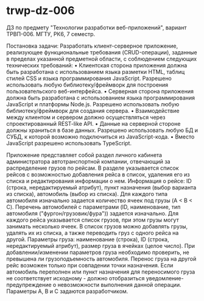 # trwp-dz-006
ДЗ по предмету "Технологии разработки веб-приложений", вариант ТРВП-006.
МГТУ, РК6, 7 семестр.

Постановка задачи:
Разработать клиент-серверное приложение, реализующее функциональные требования (CRUD-операции), заданные в пределах указанной предметной области, с соблюдением следующих технических требований:
• Клиентская сторона приложения должна быть разработана с использованием языка разметки HTML, таблиц стилей CSS и языка программирования JavaScript. Разрешено использовать любую библиотеку/фреймворк для построения пользовательского веб-интерфейса.
• Серверная сторона приложения должна быть разработана с использованием языка программирования JavaScript и платформы Node.js. Разрешено использовать любую библиотеку/фреймворк для создания сервера. 
• Взаимодействие между клиентом и сервером должно осуществляться через спроектированный REST-like API.
• Данные на серверной стороне должны храниться в базе данных. Разрешено использовать любую БД и СУБД, к которой возможно подключиться из JavaScript-кода.
• Вместо JavaScript разрешено использовать TypeScript.

Приложение представляет собой раздел личного кабинета администратора
автотранспортной компании, отвечающий за распределение грузов по рейсам. В разделе
указывается список рейсов с возможностью добавления рейса в список, удаления его из
списка и редактирования информации о нем. Информация о рейсе: ID (строка,
нередактируемый атрибут), пункт назначения (выбор варианта из списка), автомобиль
(выбор из списка). Для каждого типа автомобиля изначально задается количество ячеек
под грузы (A < B < C). Перечень автомобилей с параметрами (ID, наименование, тип
автомобиля ("фургон/грузовик/фура")) задается изначально. Для каждого рейса
указывается список грузов, при этом грузы могут занимать несколько ячеек. В список
грузов можно добавлять грузы, удалять их из списка, а также переводить груз с одного
рейса на другой. Параметры груза: наименование (строка), ID (строка, нередактируемый
атрибут), размер груза в ячейках (целое число). При добавлении/изменении параметров
груза необходимо проверить, не превышена ли грузоподъемность автомобиля. Перенос
груза на другой рейс возможен только при совпадении точки назначения. Если
автомобиль переполнен или пункт назначения для переносимого груза не соответствует
исходному - должно отобразиться уведомление-предупреждение о невозможности
выполнения данной операции. Параметры A, B и C задаются разработчиком.


